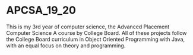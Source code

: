 # APCSA_19_20
This is my 3rd year of computer science, the Advanced Placement Computer Science A course by College Board. All of these projects follow the College Board curriculum in Object Oriented Programming with Java, with an equal focus on theory and programming.
